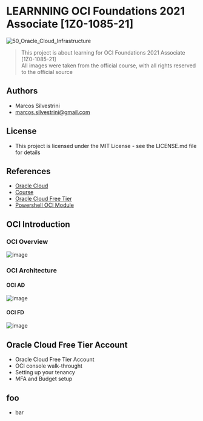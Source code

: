 # LEARNNING OCI Foundations 2021 Associate [1Z0-1085-21]

![50_Oracle_Cloud_Infrastructure](https://user-images.githubusercontent.com/62715900/135468618-d814c2ee-62d0-4be0-8240-578945d4b62c.png)

>This project is about learning for OCI Foundations 2021 Associate [1Z0-1085-21]\
>All images were taken from the official course, with all rights reserved to the official source

## Authors

- Marcos Silvestrini
- marcos.silvestrini@gmail.com

## License

- This project is licensed under the MIT License - see the LICENSE.md file for details

## References

- [Oracle Cloud](https://www.oracle.com/cloud/)
- [Course](https://learn.oracle.com/ols/learning-path/become-an-oci-foundation-associate/35644/98057)
- [Oracle Cloud Free Tier](https://www.oracle.com/cloud/free/)
- [Powershell OCI Module](https://docs.oracle.com/en-us/iaas/Content/API/SDKDocs/powershellgettingstarted.htm)

## OCI Introduction

### OCI Overview

![image](https://user-images.githubusercontent.com/62715900/135547108-fed99620-564c-449f-8177-018440dfd22e.png)

### OCI Architecture

#### OCI AD

![image](https://user-images.githubusercontent.com/62715900/135547240-f7e6e4a6-a712-4a66-80f5-8d3958bca889.png)

#### OCI FD

![image](https://user-images.githubusercontent.com/62715900/135547358-699894ca-1493-44db-9983-da057c376375.png)

## Oracle Cloud Free Tier Account

- Oracle Cloud Free Tier Account
- OCI console walk-throught
- Setting up your tenancy
- MFA and Budget setup


## foo

- bar
